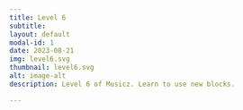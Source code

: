 ```yaml
---
title: Level 6
subtitle: 
layout: default
modal-id: 1
date: 2023-08-21
img: level6.svg
thumbnail: level6.svg
alt: image-alt
description: Level 6 of Musicz. Learn to use new blocks.

---
```

